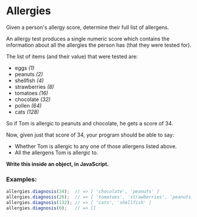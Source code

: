 # Allergies
Given a person's allergy score, determine their full list of allergens.

An allergy test produces a single numeric score which contains the information about all the allergies the person has (that they were tested for).

The list of items (and their value) that were tested are:

- eggs *(1)*
- peanuts *(2)*
- shellfish *(4)*
- strawberries *(8)*
- tomatoes *(16)*
- chocolate *(32)*
- pollen *(64)*
- cats *(128)*

So if Tom is allergic to peanuts and chocolate, he gets a score of 34.

Now, given just that score of 34, your program should be able to say:

- Whether Tom is allergic to any one of those allergens listed above.
- All the allergens Tom is allergic to.

**Write this inside an object, in JavaScript.**

### Examples:
```js
allergies.diagnosis(34);  // => [ 'chocolate', 'peanuts' ]
allergies.diagnosis(26);  // => [ 'tomatoes', 'strawberries', 'peanuts' ]
allergies.diagnosis(132); // => [ 'cats', 'shellfish' ]
allergies.diagnosis(0);   // => [] 
```